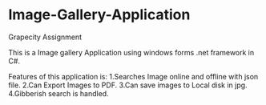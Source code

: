 # Image-Gallery-Application
Grapecity Assignment

This is a Image gallery Application using windows forms .net framework in C#.

Features of this application is:
1.Searches Image online and offline with json file.
2.Can Export Images to PDF.
3.Can save images to Local disk in jpg.
4.Gibberish search is handled.
